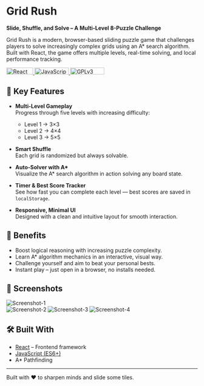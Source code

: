 # Grid Rush

**Slide, Shuffle, and Solve – A Multi-Level 8-Puzzle Challenge**

Grid Rush is a modern, browser-based sliding puzzle game that challenges players to solve increasingly complex grids using an A\* search algorithm. Built with React, the game offers multiple levels, real-time solving, and local performance tracking.

<a href="https://reactjs.org/">
<img src="https://img.shields.io/badge/React-61DAFB.svg?style=for-the-badge&logo=React&logoColor=white" alt="React Badge" width="70" height="18"/>
</a>
<a href="https://developer.mozilla.org/en-US/docs/Web/JavaScript">
<img src="https://img.shields.io/badge/JavaScript-F7DF1E.svg?style=for-the-badge&logo=javascript&logoColor=black" alt="JavaScript Badge" width="90" height="18"/>
</a>
<a href="https://www.gnu.org/licenses/gpl-3.0"> 
  <img src="https://img.shields.io/badge/License-GPLv3-blue.svg" alt="GPLv3 License Badge" width="90" height="18"/> 
</a>

## 🧐 Key Features

- **Multi-Level Gameplay**  
  Progress through five levels with increasing difficulty:

  - Level 1 → 3×3
  - Level 2 → 4×4
  - Level 3 → 5×5

- **Smart Shuffle**  
  Each grid is randomized but always solvable.

- **Auto-Solver with A\***  
  Visualize the A\* search algorithm in action solving any board state.

- **Timer & Best Score Tracker**  
  See how fast you can complete each level — best scores are saved in `localStorage`.

- **Responsive, Minimal UI**  
  Designed with a clean and intuitive layout for smooth interaction.

## 👏 Benefits

- Boost logical reasoning with increasing puzzle complexity.
- Learn A\* algorithm mechanics in an interactive, visual way.
- Challenge yourself and aim to beat your personal bests.
- Instant play – just open in a browser, no installs needed.

## 🚀 Screenshots

![Screenshot-1](https://sanmeet007.github.io/public/grid-rush/screenshot-1.png)  
![Screenshot-2](https://sanmeet007.github.io/public/grid-rush/screenshot-2.png)
![Screenshot-3](https://sanmeet007.github.io/public/grid-rush/screenshot-3.png)
![Screenshot-4](https://sanmeet007.github.io/public/grid-rush/screenshot-4.png)

## 🛠️ Built With

- [React](https://reactjs.org/) – Frontend framework
- [JavaScript (ES6+)](https://developer.mozilla.org/en-US/docs/Web/JavaScript)
- A\* Pathfinding

---
<p>
Built with ❤️ to sharpen minds and slide some tiles.
</p>
